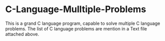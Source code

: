# C-Language-Mulltiple-Problems
This is a grand C language program, capable to solve multiple C language problems. The list of C language problems are mention in a Text file attached above.
